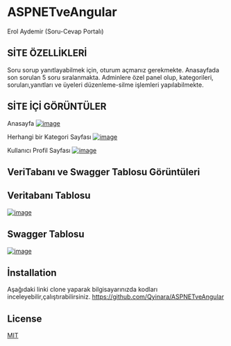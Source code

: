 # ASPNETveAngular


Erol Aydemir (Soru-Cevap Portalı)

## SİTE ÖZELLİKLERİ
Soru sorup yanıtlayabilmek için, oturum açmanız gerekmekte. Anasayfada son sorulan 5 soru sıralanmakta. Adminlere özel panel olup, kategorileri, soruları,yanıtları ve üyeleri düzenleme-silme işlemleri yapılabilmekte.


## SİTE İÇİ GÖRÜNTÜLER

Anasayfa
[![image](https://www.linkpicture.com/q/screencapture-localhost-4200-2022-06-02-18_26_27.png)](https://www.linkpicture.com/view.php?img=LPic6298d6bd8a442606009971)


Herhangi bir Kategori Sayfası
[![image](https://www.linkpicture.com/q/screencapture-localhost-4200-kategori-2-2022-06-02-18_28_05.png)](https://www.linkpicture.com/view.php?img=LPic6298d71e7d003292429513)


Kullanıcı Profil Sayfası
[![image](https://www.linkpicture.com/q/screencapture-localhost-4200-uyesorular-3-2022-06-02-18_28_59.png)](https://www.linkpicture.com/view.php?img=LPic6298d74e2325e2073735023)




## VeriTabanı ve Swagger Tablosu Görüntüleri



## Veritabanı Tablosu

[![image](https://www.linkpicture.com/q/Ekran-goruntusu-2022-06-02-183015.jpg)](https://www.linkpicture.com/view.php?img=LPic6298d797c1ada1029705498)

## Swagger Tablosu
[![image](https://www.linkpicture.com/q/screencapture-localhost-62906-swagger-ui-index-2022-06-02-18_31_10.png)](https://www.linkpicture.com/view.php?img=LPic6298d7cd9ae3e569685616)



## İnstallation
Aşağıdaki linki clone yaparak bilgisayarınızda kodları inceleyebilir,çalıştırabilirsiniz.
https://github.com/Qyinara/ASPNETveAngular

## License
[MIT](https://choosealicense.com/licenses/mit/)
